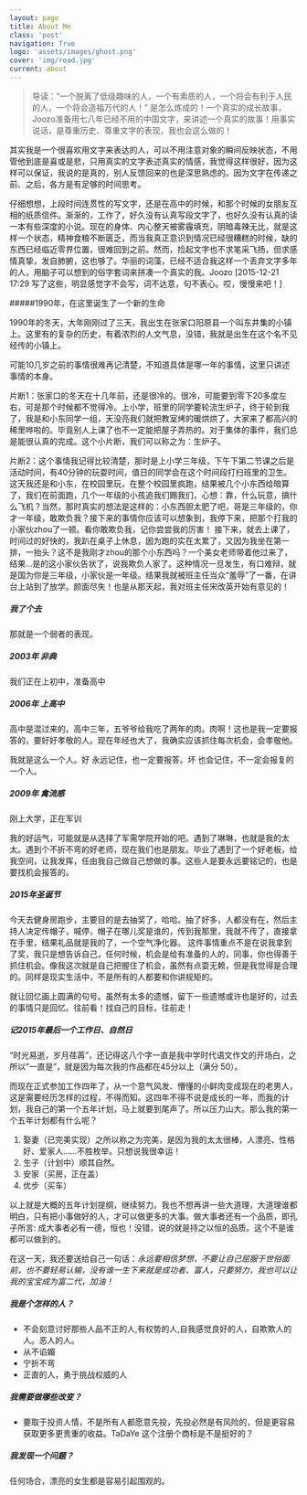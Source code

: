 ```yaml
---
layout: page
title: About Me
class: 'post'
navigation: True
logo: 'assets/images/ghost.png'
cover: 'img/road.jpg'
current: about
---
```


>  导读：“一个脱离了低级趣味的人，一个有素质的人，一个将会有利于人民的人，一个将会造福万代的人！” 是怎么炼成的！一个真实的成长故事，Joozo准备用七八年已经不用的中国文字，来讲述一个真实的故事！用事实说话，是尊重历史、尊重文字的表现，我也会这么做的！
>  

其实我是一个很喜欢用文字来表达的人，可以不用注意对象的瞬间反映状态，不用管他到底是喜或是悲，只用真实的文字表述真实的情感，我觉得这样很好，因为这样可以保证，我说的是真的，别人反馈回来的也是深思熟虑的。因为文字在传递之前、之后，各方是有足够的时间思考。

仔细想想，上段时间连贯性的写文字，还是在高中的时候，和那个时候的女朋友互相的纸质信件。渐渐的，工作了，好久没有认真写段文字了，也好久没有认真的读一本有些深度的小说。现在的身体、内心整天被雾霾填充，阴暗毒辣无比，就是这样一个状态，精神食粮不断匮乏，而当我真正意识到情况已经很糟糕的时候，缺的东西已经临近零界位置，很难回到之前。然而，捡起文字也不求笔采飞扬，但求感情真挚，发自肺腑，这也够了。华丽的词藻，已经不适合我这样一个丢弃文字多年的人，用脑子可以想到的俗字套词来拼凑一个真实的我。Joozo [2015-12-21 17:29 写了这些，明显感觉字不会写，词不达意，句不表心。哎，慢慢来吧！]

#####1990年，在这里诞生了一个新的生命

1990年的冬天，大年刚刚过了三天，我出生在张家口阳原县一个叫东井集的小镇上。这里有的复杂的历史，有着浓烈的人文气息，没错，我就是出生在这个名不见经传的小镇上。

可能10几岁之前的事情很难再记清楚，不知道具体是哪一年的事情，这里只讲述事情的本身。

片断1：张家口的冬天在十几年前，还是很冷的。很冷，可能要到零下20多度左右，可是那个时候都不觉得冷。上小学，班里的同学要轮流生炉子，终于轮到我了，我是和小东同学一组，天没亮我们就把教室烤的暖烘烘了，大家来了都高兴的稀里哗啦的。毕竟别人上课了也不一定能把屋子弄热的。对于集体的事件，我们总是能很认真的完成。这个小片断，我们可以称之为：生炉子。

片断2：这个事情我记得比较清楚，那时是上小学三年级，下午下第二节课之后是活动时间，有40分钟的玩耍时间，值日的同学会在这个时间段打扫班里的卫生。这天我还是和小东，在校园里玩，在整个校园里疯跑，结果被几个小东西给暗算了，我们在前面跑，几个一年级的小孩追我们踢我们，心想：靠，什么玩意，搞什么飞机？当然，那时真实的想法是这样的：小东西胆太肥了吧，哥是三年级的，你才一年级，敢欺负我？接下来的事情你应该可以想象到，我停下来，把那个打我的小家伙zhou了一顿。看你敢欺负我，记你尝尝我的厉害！
接下来，就去上课了，时间过的好快的，我趴在桌子上休息，因为跑的实在太累了，又因为我坐在第一排，一抬头？这不是我刚才zhou的那个小东西吗？一个美女老师带着他过来了，结果...是的这小家伙告状了，说我欺负人家了。这种情况一旦发生，有口难辩，就是国为你是三年级，小家伙是一年级。结果我就被班主任当众“羞辱”了一番，在讲台上站到了放学。颜面尽失！也是从那天起，我对班主任宋改英开始有意见的！


##### 我了个去
那就是一个弱者的表现。

##### 2003年 非典
我们正在上初中，准备高中


##### 2006年 上高中
高中是混过来的。高中三年，五爷爷给我吃了两年的肉。肉啊！这也是我一定要报答的，要好好孝敬的人。现在年经也大了，我确实应该抓住每次机会，会孝敬他。

我就是这么一个人。好 永远记住，也一定要报答。坏 也会记住，不一定会报复的一个人。

##### 2009年 禽流感
刚上大学，正在军训

我的好运气，可能就是从选择了军需学院开始的吧。遇到了琳琳，也就是我的太太。遇到个不折不弯的好老师，现在我们也是朋友。毕业了遇到了一个好老板，给我空间，让我发挥，任由我自己做自己想做的事。这些人是要永远要铭记的，也是要找机会报答的。


##### 2015年圣诞节
今天去健身房跑步，主要目的是去抽奖了，哈哈。抽了好多，人都没有在，然后主持人决定传帽子，喊停，帽子在哪儿奖是谁的，传到我那里，我就不传了，直接拿在手里，结果礼品就是我的了，一个空气净化器。
这件事情重点不是在说我拿到了奖，我只是想告诉自己，任何时候，机会是给有准备的人的，同事，你也得善于抓住机会。像我这次就是自己把握住了机会，虽然有点耍无赖，但是我觉得是合理的。同样是现实生活中，不是所有的人都要和你讲规矩的。

就让回忆画上圆满的句号。虽然有太多的遗憾，留下一些遗憾或许也是好的，过去的事情只是回忆。往前看！找自己的目标，往前走！

##### 记2015年最后一个工作日、自然日
“时光易逝，岁月荏苒”，还记得这八个字一直是我中学时代语文作文的开场白，之所以”一直是”，就是因为每次我的作品都在45分以上（满分 50）。

而现在正式参加工作四年了，从一个意气风发、懵懂的小鲜肉变成现在的老男人，这是需要经历怎样的过程，不得而知。这四年不得不说是成长的一年，而我的计划，我自己的第一个五年计划，马上就要到尾声了。所以压力山大。那么我的第一个五年计划都有什么呢？
1. 娶妻（已完美实现）之所以称之为完美，是因为我的太太很棒，人漂亮、性格好、爱家人......不胜枚举。只想说我很幸运！
2. 生子（计划中）顺其自然。
3. 安家（买房，正在盖）
4. 优步（买车）

以上就是大概的五年计划提纲，继续努力。我也不想再讲一些大道理，大道理谁都明白，只有把小事做好的人，才可以做更多的大事。做大事者还有一个品质，即孔子所言: 成大事者必有一德，恒也！没错，说的就是持之以恒的品质。这个不是谁都可以做到的。

在这一天，我还要送给自己一句话：*永远要相信梦想，不要让自己屈服于世俗面前，也不要轻易认输，没有谁一生下来就是成功者、富人，只要努力，我也可以让我的宝宝成为富二代，加油！*

##### 我是个怎样的人？
- 不会刻意讨好那些人品不正的人,有权势的人,自我感觉良好的人，自欺欺人的人。恶人的人。
- 从不谄媚
- 宁折不弯
- 正直的人，勇于挑战权威的人

##### 我需要做哪些改变？
- 要取于投资人情，不是所有人都愿意先投，先投必然是有风险的，但是更容易获取更多更贵重的收益。TaDaYe 这个注册个商标是不是挺好的？

##### 我发现一个问题？
任何场合，漂亮的女生都是容易引起围观的。
